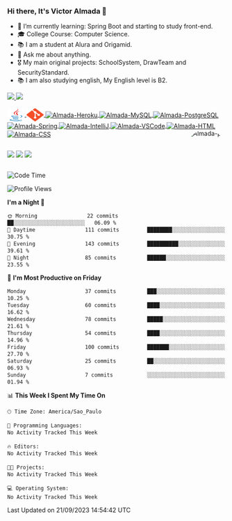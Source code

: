 ### Hi there, It's Victor Almada 👋


- 🌱 I’m currently learning: Spring Boot and starting to study front-end.
- 🎓 College Course: Computer Science.
- 📚  I am a student at Alura and Origamid.
- 💬 Ask me about anything.
- 🎖 My main original projects: SchoolSystem, DrawTeam and SecurityStandard.
- 📚 I am also studying english, My English level is B2.
 
<div>
<a href="https://github.com/Almadavic">
<img height="180em" src="https://github-readme-stats.vercel.app/api?username=Almadavic&showw_icons=true&theme=dark&include_all_commits=true&count_private=true">
<img height="180em" src="https://github-readme-stats.vercel.app/api/top-langs/?username=Almadavic&layout=compact&langs_count=16&theme=dracula">
</div>

<div style="display: inline_block"><br>
  <img align="center" alt="Almada-Java" height="30" width="40" src="https://raw.githubusercontent.com/devicons/devicon/master/icons/java/java-original.svg">
  <img align="center" alt="Almada-Git" height="30" width="40" src="https://raw.githubusercontent.com/devicons/devicon/master/icons/git/git-original.svg">
  <img align="center" alt="Almada-Heroku" height="30" width="40" src="https://cdn.jsdelivr.net/gh/devicons/devicon/icons/heroku/heroku-plain-wordmark.svg" />             
  <img align="center" alt="Almada-MySQL" height="30" width="40" src="https://cdn.jsdelivr.net/gh/devicons/devicon/icons/mysql/mysql-original-wordmark.svg" />
  <img align="center" alt="Almada-PostgreSQL" height="30" width="40" src="https://cdn.jsdelivr.net/gh/devicons/devicon/icons/postgresql/postgresql-plain-wordmark.svg" />
  <img align="center" alt="Almada-Spring" height="30" width="40" src="https://cdn.jsdelivr.net/gh/devicons/devicon/icons/spring/spring-original-wordmark.svg" />
   <img align="center" alt="Almada-IntelliJ" height="30" width="40" src="https://cdn.jsdelivr.net/gh/devicons/devicon/icons/intellij/intellij-original.svg" />
   <img align="center" alt="Almada-VSCode" height="30" width="40" src="https://cdn.jsdelivr.net/gh/devicons/devicon/icons/vscode/vscode-original.svg" />
   <img align="center" alt="Almada-HTML" height="30" width="40" src="https://cdn.jsdelivr.net/gh/devicons/devicon/icons/html5/html5-original.svg" />
   <img align="center" alt="Almada-CSS" height="30" width="40" src="https://cdn.jsdelivr.net/gh/devicons/devicon/icons/css3/css3-original.svg" />
  <img align="right" alt="Almada-pic" height="150" style="border-radius:50px;" src="https://user-images.githubusercontent.com/85299065/185514627-94fcf387-edc6-4c24-88f1-b4873ccd49e9.png">
</div>
  
  ##
 
<div> 
  <a href="https://www.youtube.com/channel/UCUrcUNA90M_ZqLEcQxd3UNA" target="_blank"><img src="https://img.shields.io/badge/YouTube-FF0000?style=for-the-badge&logo=youtube&logoColor=white" target="_blank"></a>
 <a href = "mailto:almadavic@live.com"><img src="https://img.shields.io/badge/-Gmail-%23333?style=for-the-badge&logo=gmail&logoColor=white" target="_blank"></a>
  <a href="https://www.linkedin.com/in/victoralmada/" target="_blank"><img src="https://img.shields.io/badge/-LinkedIn-%230077B5?style=for-the-badge&logo=linkedin&logoColor=white" target="_blank"></a> 
</div>

##

<!--START_SECTION:waka-->
![Code Time](http://img.shields.io/badge/Code%20Time-295%20hrs%2013%20mins-blue)

![Profile Views](http://img.shields.io/badge/Profile%20Views-13-blue)

**I'm a Night 🦉** 

```text
🌞 Morning                22 commits          ██░░░░░░░░░░░░░░░░░░░░░░░   06.09 % 
🌆 Daytime                111 commits         ████████░░░░░░░░░░░░░░░░░   30.75 % 
🌃 Evening                143 commits         ██████████░░░░░░░░░░░░░░░   39.61 % 
🌙 Night                  85 commits          ██████░░░░░░░░░░░░░░░░░░░   23.55 % 
```
📅 **I'm Most Productive on Friday** 

```text
Monday                   37 commits          ███░░░░░░░░░░░░░░░░░░░░░░   10.25 % 
Tuesday                  60 commits          ████░░░░░░░░░░░░░░░░░░░░░   16.62 % 
Wednesday                78 commits          █████░░░░░░░░░░░░░░░░░░░░   21.61 % 
Thursday                 54 commits          ████░░░░░░░░░░░░░░░░░░░░░   14.96 % 
Friday                   100 commits         ███████░░░░░░░░░░░░░░░░░░   27.70 % 
Saturday                 25 commits          ██░░░░░░░░░░░░░░░░░░░░░░░   06.93 % 
Sunday                   7 commits           ░░░░░░░░░░░░░░░░░░░░░░░░░   01.94 % 
```


📊 **This Week I Spent My Time On** 

```text
🕑︎ Time Zone: America/Sao_Paulo

💬 Programming Languages: 
No Activity Tracked This Week

🔥 Editors: 
No Activity Tracked This Week

🐱‍💻 Projects: 
No Activity Tracked This Week

💻 Operating System: 
No Activity Tracked This Week
```


 Last Updated on 21/09/2023 14:54:42 UTC
<!--END_SECTION:waka-->
